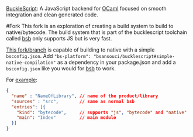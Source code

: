 [BuckleScript](http://bucklescript.github.io/bucklescript/): A JavaScript backend for [OCaml](https://ocaml.org/) focused on smooth integration and clean generated code.

#Fork
This fork is an exploration of creating a build system to build to native/bytecode. The build system that is part of the bucklescript toolchain called [bsb](http://bucklescript.github.io/bucklescript/Manual.html#_bucklescript_build_system_code_bsb_code) only supports JS but is very fast. 

[This fork/branch](https://github.com/bsansouci/bucklescript/tree/simple-native-compilation) is capable of building to native with a simple `bsconfig.json`. Add `"bs-platform": "bsansouci/bucklescript#simple-native-compilation"` as a dependency in your package.json and add a `bsconfig.json` like you would for [bsb](http://bucklescript.github.io/bucklescript/Manual.html#_bucklescript_build_system_code_bsb_code) to work.

For [example](https://github.com/bsansouci/BetterErrors/tree/bsb-support):
```json
{
  "name" : "NameOfLibrary", // name of the product/library
  "sources" : "src",        // same as normal bsb
  "entries": [{
    "kind": "bytecode",     // supports "js", "bytecode" and "native"
    "main": "Index"         // main module
  }]
}
```
